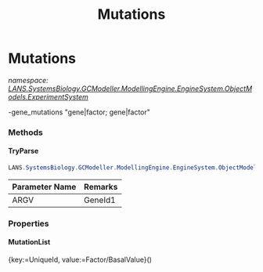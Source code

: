 ﻿---
title: Mutations
---

# Mutations
_namespace: [LANS.SystemsBiology.GCModeller.ModellingEngine.EngineSystem.ObjectModels.ExperimentSystem](N-LANS.SystemsBiology.GCModeller.ModellingEngine.EngineSystem.ObjectModels.ExperimentSystem.html)_

-gene_mutations "gene|factor; gene|factor"



### Methods

#### TryParse
```csharp
LANS.SystemsBiology.GCModeller.ModellingEngine.EngineSystem.ObjectModels.ExperimentSystem.Mutations.TryParse(System.String)
```


|Parameter Name|Remarks|
|--------------|-------|
|ARGV|GeneId1|factor1; GeneId2|factor2; ...|



### Properties

#### MutationList
{key:=UniqueId, value:=Factor/BasalValue}()
